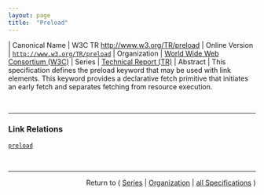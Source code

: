 ```yaml
---
layout: page
title:  "Preload"
---
```


| Canonical Name | W3C TR http://www.w3.org/TR/preload
| Online Version | [`http://www.w3.org/TR/preload`](http://www.w3.org/TR/preload)
| Organization | [World Wide Web Consortium (W3C)](..)
| Series | [Technical Report (TR)](.)
| Abstract | This specification defines the preload keyword that may be used with link elements. This keyword provides a declarative fetch primitive that initiates an early fetch and separates fetching from resource execution.

<br/>
<hr/>

### Link Relations

[`preload`](/concepts/link-relation/preload "The preload keyword may be used with link elements. This keyword creates an external resource link (preload link) that is used to declare a resource and its fetch properties.")



<br/>
<hr/>

<p style="text-align: right">Return to ( <a href="./">Series</a> | <a href="../">Organization</a> | <a href="../../">all Specifications</a> )</p>